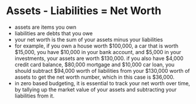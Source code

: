 # Assets - Liabilities = Net Worth

* assets are items you own
* liabilities are debts that you owe
* your net worth is the sum of your assets minus your liabilities
* for example, if you own a house worth $100,000, a car that is worth $15,000, you have $10,000 in your bank account, and $5,000 in your investments, your assets are worth $130,000. if you also have $4,000 credit card balance, $80,000 mortgage and $10,000 car loan, you should subtract $94,000 worth of liabilities from your $130,000 worth of assets to get the net worth number, which in this case is $36,000.
* in zero based budgeting, it is essential to track your net worth over time, by tallying up the market value of your assets and subtracting your liabilities from it.
